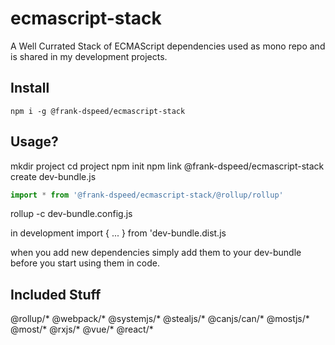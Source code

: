 # ecmascript-stack
A Well Currated Stack of ECMAScript dependencies used as mono repo and is shared in my development projects.


## Install
```
npm i -g @frank-dspeed/ecmascript-stack
```



## Usage?

mkdir project
cd project
npm init
npm link @frank-dspeed/ecmascript-stack
create dev-bundle.js


```js
import * from '@frank-dspeed/ecmascript-stack/@rollup/rollup' 


```


rollup -c dev-bundle.config.js


in development 
import { ... } from 'dev-bundle.dist.js

when you add new dependencies simply add them to your dev-bundle before you start using them in code.


## Included Stuff

@rollup/*
@webpack/*
@systemjs/*
@stealjs/*
@canjs/can/*
@mostjs/*
@most/*
@rxjs/*
@vue/*
@react/*
